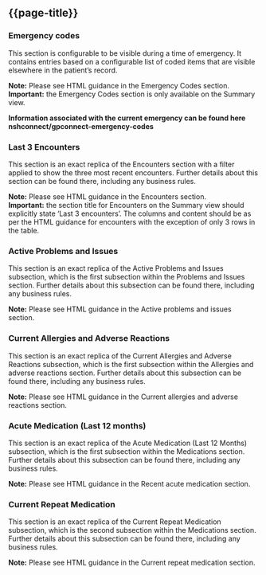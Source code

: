 ## {{page-title}}

### Emergency codes

This section is configurable to be visible during a time of emergency. It contains entries based on a configurable list of coded items that are visible elsewhere in the patient’s record.

<div class="nhsd-a-box nhsd-a-box--bg-light-blue nhsd-!t-margin-bottom-6 nhsd-t-body">
        <i class="fas fa-exclamation-circle text-primary"></i> <b>Note:</b> Please see HTML guidance in the Emergency Codes section.
</div>

<div class="nhsd-a-box nhsd-a-box--bg-light-yellow nhsd-!t-margin-bottom-6 nhsd-t-body">
        <i class="fa fa-exclamation-triangle"></i> <b>Important:</b> the Emergency Codes section is only available on the Summary view.
</div>

**Information associated with the current emergency can be found here nshconnect/gpconnect-emergency-codes**

### Last 3 Encounters

This section is an exact replica of the Encounters section with a filter applied to show the three most recent encounters. Further details about this section can be found there, including any business rules.

<div class="nhsd-a-box nhsd-a-box--bg-light-blue nhsd-!t-margin-bottom-6 nhsd-t-body">
        <i class="fas fa-exclamation-circle text-primary"></i> <b>Note:</b> Please see HTML guidance in the Encounters section.
</div>

<div class="nhsd-a-box nhsd-a-box--bg-light-yellow nhsd-!t-margin-bottom-6 nhsd-t-body">
        <i class="fa fa-exclamation-triangle"></i> <b>Important:</b> the section title for Encounters on the Summary view should explicitly state ‘Last 3 encounters’. The columns and content should be as per the HTML guidance for encounters with the exception of only 3 rows in the table.
</div>

### Active Problems and Issues

This section is an exact replica of the Active Problems and Issues subsection, which is the first subsection within the Problems and Issues section. Further details about this subsection can be found there, including any business rules.

<div class="nhsd-a-box nhsd-a-box--bg-light-blue nhsd-!t-margin-bottom-6 nhsd-t-body">
        <i class="fas fa-exclamation-circle text-primary"></i> <b>Note:</b> Please see HTML guidance in the Active problems and issues section.
</div>

### Current Allergies and Adverse Reactions

This section is an exact replica of the Current Allergies and Adverse Reactions subsection, which is the first subsection within the Allergies and adverse reactions section. Further details about this subsection can be found there, including any business rules.

<div class="nhsd-a-box nhsd-a-box--bg-light-blue nhsd-!t-margin-bottom-6 nhsd-t-body">
        <i class="fas fa-exclamation-circle text-primary"></i> <b>Note:</b> Please see HTML guidance in the Current allergies and adverse reactions section.
</div>

### Acute Medication (Last 12 months)

This section is an exact replica of the Acute Medication (Last 12 Months) subsection, which is the first subsection within the Medications section. Further details about this subsection can be found there, including any business rules.

<div class="nhsd-a-box nhsd-a-box--bg-light-blue nhsd-!t-margin-bottom-6 nhsd-t-body">
        <i class="fas fa-exclamation-circle text-primary"></i> <b>Note:</b> Please see HTML guidance in the Recent acute medication section.
</div>

### Current Repeat Medication

This section is an exact replica of the Current Repeat Medication subsection, which is the second subsection within the Medications section. Further details about this subsection can be found there, including any business rules.

<div class="nhsd-a-box nhsd-a-box--bg-light-blue nhsd-!t-margin-bottom-6 nhsd-t-body">
        <i class="fas fa-exclamation-circle text-primary"></i> <b>Note:</b> Please see HTML guidance in the Current repeat medication section.
</div>
